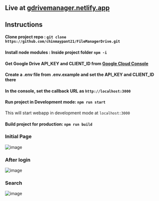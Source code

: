 ## Live at [gdrivemanager.netlify.app](https://gdrivemanager.netlify.app)
## Instructions

#### Clone project repo : ```git clone https://github.com/chinmaypant21/FileManagerDrive.git```
#### Install node modules : Inside project folder ```npm -i```
#### Get Google Drive API_KEY and CLIENT_ID from [Google Cloud Console](https://developers.google.com/drive/api)
#### Create a .env file from .env.example and set the API_KEY and CLIENT_ID there
#### In the console, set the callback URL as ```http://localhost:3000```
#### Run project in Development mode: ```npm run start```
This will start webapp in development mode at ```localhost:3000```
#### Build project for production: ```npm run build```

### Initial Page
![image](https://user-images.githubusercontent.com/64401853/235032029-6ce4d48d-5239-49ee-8b07-be88d3102350.png)

### After login
![image](https://user-images.githubusercontent.com/64401853/235032374-a5567269-8283-4536-a64e-2fbc002a5b9f.png)

### Search
![image](https://user-images.githubusercontent.com/64401853/235032434-3646cfb7-d531-4dbb-bee1-b925ae6426ba.png)
